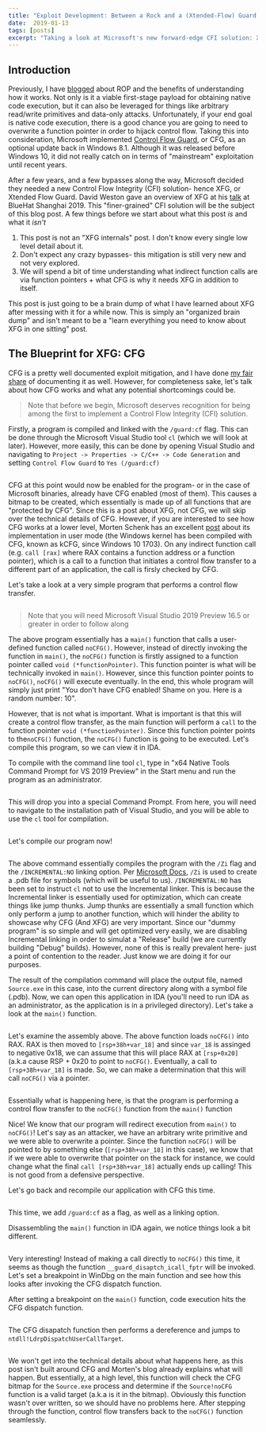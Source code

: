 ```yaml
---
title: "Exploit Development: Between a Rock and a (Xtended-Flow) Guard Place! Examining XFG"
date:  2019-01-13
tags: [posts]
excerpt: "Taking a look at Microsoft's new forward-edge CFI solution: Xtended Flow Guard"
---
```

Introduction
---
Previously, I have [blogged](https://connormcgarr.github.io/ROP2) about ROP and the benefits of understanding how it works. Not only is it a viable first-stage payload for obtaining native code execution, but it can also be leveraged for things like arbitrary read/write primitives and data-only attacks. Unfortunately, if your end goal is native code execution, there is a good chance you are going to need to overwrite a function pointer in order to hijack control flow. Taking this into consideration, Microsoft implemented [Control Flow Guard](https://docs.microsoft.com/en-us/windows/win32/secbp/control-flow-guard), or CFG, as an optional update back in Windows 8.1. Although it was released before Windows 10, it did not really catch on in terms of "mainstream" exploitation until recent years.

After a few years, and a few bypasses along the way, Microsoft decided they needed a new Control Flow Integrity (CFI) solution- hence XFG, or Xtended Flow Guard. David Weston gave an overview of XFG at his [talk](https://query.prod.cms.rt.microsoft.com/cms/api/am/binary/RE37dMC) at BlueHat Shanghai 2019. This "finer-grained" CFI solution will be the subject of this blog post. A few things before we start about what this post _is_ and what it _isn't_

1. This post is not an "XFG internals" post. I don't know every single low level detail about it.
2. Don't expect any crazy bypasses- this mitigation is still very new and not very explored.
3. We will spend a bit of time understanding what indirect function calls are via function pointers + what CFG is why it needs XFG in addition to itself.

This post is just going to be a brain dump of what I have learned about XFG after messing with it for a while now. This is simply an "organized brain dump" and isn't meant to be a "learn everything you need to know about XFG in one sitting" post.

The Blueprint for XFG: CFG
---

CFG is a pretty well documented exploit mitigation, and I have done [my fair share](https://www.crowdstrike.com/blog/state-of-exploit-development-part-1/) of documenting it as well. However, for completeness sake, let's talk about how CFG works and what any potential shortcomings could be.

> Note that before we begin, Microsoft deserves recognition for being among the first to implement a Control Flow Integrity (CFI) solution.

Firstly, a program is compiled and linked with the `/guard:cf` flag. This can be done through the Microsoft Visual Studio tool `cl` (which we will look at later). However, more easily, this can be done by opening Visual Studio and navigating to `Project -> Properties -> C/C++ -> Code Generation` and setting `Control Flow Guard` to `Yes (/guard:cf)`

<img src="{{ site.url }}{{ site.baseurl }}/images/XFG1.png" alt="">

CFG at this point would now be enabled for the program- or in the case of Microsoft binaries, already have CFG enabled (most of them). This causes a bitmap to be created, which essentially is made up of all functions that are "protected by CFG". Since this is a post about XFG, not CFG, we will skip over the technical details of CFG. However, if you are interested to see how CFG works at a lower level, Morten Schenk has an excellent [post](https://improsec.com/tech-blog/bypassing-control-flow-guard-in-windows-10) about its implementation in user mode (the Windows kernel has been compiled with CFG, known as kCFG, since Windows 10 1703). On any indirect function call (e.g. `call [rax]` where RAX contains a function address or a function pointer), which is a call to a function that initiates a control flow transfer to a different part of an application, the call is firsly checked by CFG.

Let's take a look at a very simple program that performs a control flow transfer.

<img src="{{ site.url }}{{ site.baseurl }}/images/XFG2.png" alt="">

> Note that you will need Microsoft Visual Studio 2019 Preview 16.5 or greater in order to follow along

The above program essentially has a `main()` function that calls a user-defined function called `noCFG()`. However, instead of directly invoking the function in `main()`, the `noCFG()` function is firstly assigned to a function pointer called `void (*functionPointer)`. This function pointer is what will be technically invoked in `main()`. However, since this function pointer points to `noCFG()`, `noCFG()` will execute eventually. In the end, this whole program will simply just print "You don't have CFG enabled! Shame on you. Here is a random number: 10".

However, that is not what is important. What is important is that this will create a control flow transfer, as the main function will perform a `call` to the function pointer `void (*functionPointer)`. Since this function pointer points to the`noCFG()` function, the `noCFG()` function is going to be executed. Let's compile this program, so we can view it in IDA.

To compile with the command line tool `cl`, type in "x64 Native Tools Command Prompt for VS 2019 Preview" in the Start menu and run the program as an administrator.

<img src="{{ site.url }}{{ site.baseurl }}/images/XFG3.png" alt="">

This will drop you into a special Command Prompt. From here, you will need to navigate to the installation path of Visual Studio, and you will be able to use the `cl` tool for compilation.

<img src="{{ site.url }}{{ site.baseurl }}/images/XFG4.png" alt="">

Let's compile our program now!

<img src="{{ site.url }}{{ site.baseurl }}/images/XFG5a.png" alt="">

The above command essentially compiles the program with the `/Zi` flag and the `/INCREMENTAL:NO` linking option. Per [Microsoft Docs](https://docs.microsoft.com/en-us/cpp/build/reference/compiler-options-listed-alphabetically?view=vs-2019), `/Zi` is used to create a .pdb file for symbols (which will be useful to us). `/INCREMENTAL:NO` has been set to instruct `cl` not to use the Incremental linker. This is because the Incremental linker is essentially used for optimization, which can create things like jump thunks. Jump thunks are essentially a small function which only perform a jump to another function, which will hinder the ability to showcase why CFG (And XFG) are very important. Since our "dummy program" is so simple and will get optimized very easily, we are disabling Incremental linking in order to simulat a "Release" build (we are currently building "Debug" builds). However, none of this is really prevalent here- just a point of contention to the reader. Just know we are doing it for our purposes.

The result of the compilation command will place the output file, named `Source.exe` in this case, into the current directory along with a symbol file (.pdb). Now, we can open this application in IDA (you'll need to run IDA as an administrator, as the application is in a privileged directory). Let's take a look at the `main()` function.

<img src="{{ site.url }}{{ site.baseurl }}/images/XFGbb.png" alt="">

Let's examine the assembly above. The above function loads `noCFG()` into RAX. RAX is then moved to `[rsp+38h+var_18]` and since `var_18` is assinged to negative 0x18, we can assume that this will place RAX at `[rsp+0x20]` (a.k.a cause RSP + 0x20 to point to `noCFG()`. Eventually, a call to `[rsp+38h+var_18]` is made. So, we can make a determination that this will call `noCFG()` via a pointer.

<img src="{{ site.url }}{{ site.baseurl }}/images/XFG7.png" alt="">

Essentially what is happening here, is that the program is performing a control flow transfer to the `noCFG()` function from the `main()` function

Nice! We know that our program will redirect execution from `main()` to `noCFG()`! Let's say as an attacker, we have an arbitrary write primitive and we were able to overwrite a pointer. Since the function `noCFG()` will be pointed to by something else (`[rsp+38h+var_18]` in this case), we know that if we were able to overwrite that pointer on the stack for instance, we could change what the final `call [rsp+38h+var_18]` actually ends up calling! This is not good from a defensive perspective.

Let's go back and recompile our application with CFG this time.

<img src="{{ site.url }}{{ site.baseurl }}/images/XFG8.png" alt="">

This time, we add `/guard:cf` as a flag, as well as a linking option.

Disassembling the `main()` function in IDA again, we notice things look a bit different.

<img src="{{ site.url }}{{ site.baseurl }}/images/XFG9.png" alt="">

Very interesting! Instead of making a call directly to `noCFG()` this time, it seems as though the function `__guard_disaptch_icall_fptr` will be invoked. Let's set a breakpoint in WinDbg on the main function and see how this looks after invoking the CFG dispatch function.

After setting a breakpoint on the `main()` function, code execution hits the CFG dispatch function.

<img src="{{ site.url }}{{ site.baseurl }}/images/XFG10a.png" alt="">

The CFG disapatch function then performs a dereference and jumps to `ntdll!LdrpDispatchUserCallTarget`. 

<img src="{{ site.url }}{{ site.baseurl }}/images/XFG11.png" alt="">

We won't get into the technical details about what happens here, as this post isn't built around CFG and Morten's blog already explains what will happen. But essentially, at a high level, this function will check the CFG bitmap for the `Source.exe` process and determine if the `Source!noCFG` function is a valid target (a.k.a is it in the bitmap). Obviously this function wasn't over written, so we should have no problems here. After stepping through the function, control flow transfers back to the `noCFG()` function seamlessly.

<img src="{{ site.url }}{{ site.baseurl }}/images/XFG12.png" alt="">
